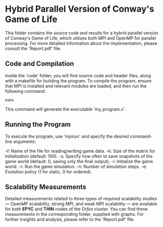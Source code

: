 # Hybrid Parallel Version of Conway's Game of Life

This folder contains the source code and results for a hybrid parallel version of Conway's Game of Life, which utilizes both MPI and OpenMP for parallel processing. For more detailed information about the implementation, please consult the 'Report.pdf' file.

## Code and Compilation

Inside the 'code' folder, you will find source code and header files, along with a makefile for building the program. To compile the program, ensure that MPI is installed and relevant modules are loaded, and then run the following command:

``make``

This command will generate the executable 'my_program.x'.

## Running the Program

To execute the program, use 'mpirun' and specify the desired command-line arguments:

-f: Name of the file for reading/writing game data.
-k: Size of the matrix for initialization (default: 100).
-s: Specify how often to save snapshots of the game world (default: 0, saving only the final output).
-i: Initialize the game world.
-r: Run the game simulation.
-n: Number of simulation steps.
-e: Evolution policy (1 for static, 0 for ordered).


## Scalability Measurements

Detailed measurements related to three types of required scalability studies — OpenMP scalability, strong MPI, and weak MPI scalability — are available for both **EPYC** and **THIN** nodes of the *Orfeo* cluster. You can find these measurements in the corresponding folder, supplied with graphs. For further insights and analysis, please refer to the 'Report.pdf' file.
